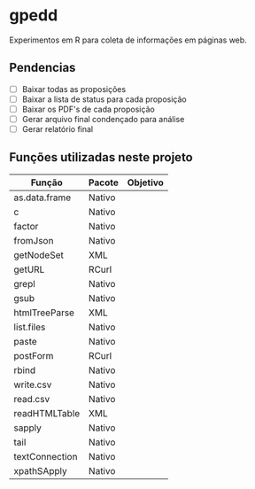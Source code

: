 # gpedd
Experimentos em R para coleta de informações em páginas web. 


## Pendencias

- [ ] Baixar todas as proposições
- [ ] Baixar a lista de status para cada proposição
- [ ] Baixar os PDF's de cada proposição
- [ ] Gerar arquivo final condençado para análise
- [ ] Gerar relatório final 

## Funções utilizadas neste projeto

| Função         | Pacote        | Objetivo                   |
| -------------- | ------------- | -------------------------- |
| as.data.frame  | Nativo        |                            |
| c              | Nativo        |                            |
| factor         | Nativo        |                            |
| fromJson       | Nativo        |                            |
| getNodeSet     | XML           |                            |
| getURL         | RCurl         |                            |
| grepl          | Nativo        |                            |
| gsub           | Nativo        |                            |
| htmlTreeParse  | XML           |                            |
| list.files     | Nativo        |                            |
| paste          | Nativo        |                            |
| postForm       | RCurl         |                            |
| rbind          | Nativo        |                            |
| write.csv      | Nativo        |                            |
| read.csv       | Nativo        |                            |
| readHTMLTable  | XML           |                            |
| sapply         | Nativo        |                            |
| tail           | Nativo        |                            |
| textConnection | Nativo        |                            |
| xpathSApply    | Nativo        |


